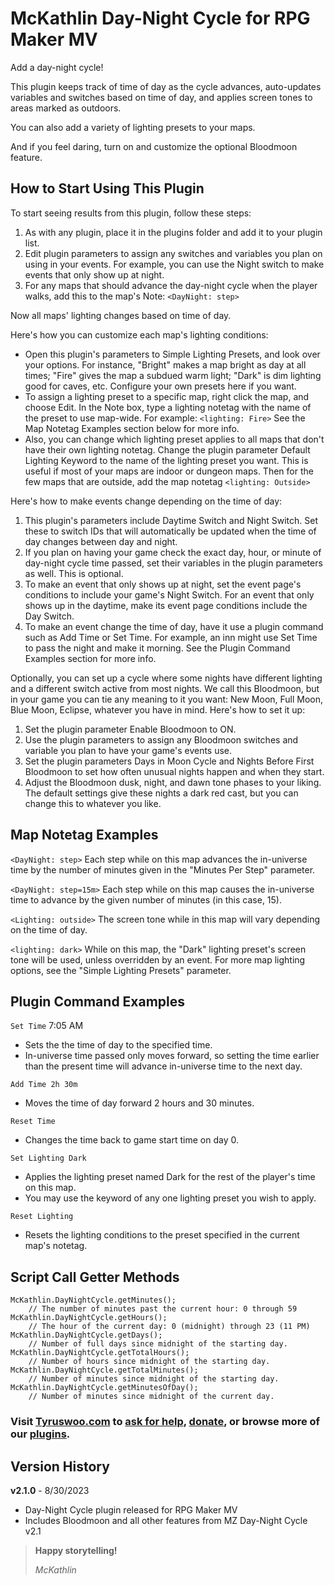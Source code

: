 # McKathlin Day-Night Cycle for RPG Maker MV

Add a day-night cycle!

This plugin keeps track of time of day as the cycle advances, auto-updates variables and switches based on time of day, and applies screen tones to areas marked as outdoors.

You can also add a variety of lighting presets to your maps.

And if you feel daring, turn on and customize the optional Bloodmoon feature.

## How to Start Using This Plugin

To start seeing results from this plugin, follow these steps:
1. As with any plugin, place it in the plugins folder and add it to your
   plugin list.
2. Edit plugin parameters to assign any switches and variables you plan on
   using in your events. For example, you can use the Night switch to make
   events that only show up at night.
3. For any maps that should advance the day-night cycle when the player
   walks, add this to the map's Note: `<DayNight: step>`

Now all maps' lighting changes based on time of day.

Here's how you can customize each map's lighting conditions:
* Open this plugin's parameters to Simple Lighting Presets, and look over
   your options. For instance, "Bright" makes a map bright as day at all
   times; "Fire" gives the map a subdued warm light; "Dark" is dim lighting
   good for caves, etc. Configure your own presets here if you want.
* To assign a lighting preset to a specific map, right click the map, and
   choose Edit. In the Note box, type a lighting notetag with the name
   of the preset to use map-wide. For example: `<lighting: Fire>`
   See the Map Notetag Examples section below for more info.
* Also, you can change which lighting preset applies to all maps that
   don't have their own lighting notetag. Change the plugin parameter
   Default Lighting Keyword to the name of the lighting preset you want.
   This is useful if most of your maps are indoor or dungeon maps.
   Then for the few maps that are outside, add the map notetag
   `<lighting: Outside>`

Here's how to make events change depending on the time of day:
1. This plugin's parameters include Daytime Switch and Night Switch.
   Set these to switch IDs that will automatically be updated when the
   time of day changes between day and night.
2. If you plan on having your game check the exact day, hour, or minute
   of day-night cycle time passed, set their variables in the plugin
   parameters as well. This is optional.
3. To make an event that only shows up at night, set the event page's
   conditions to include your game's Night Switch. For an event that only
   shows up in the daytime, make its event page conditions include the Day
   Switch.
4. To make an event change the time of day, have it use a plugin command
   such as Add Time or Set Time. For example, an inn might use Set Time to
   pass the night and make it morning. See the Plugin Command Examples
   section for more info.

Optionally, you can set up a cycle where some nights have different
lighting and a different switch active from most nights. We call this
Bloodmoon, but in your game you can tie any meaning to it you want:
New Moon, Full Moon, Blue Moon, Eclipse, whatever you have in mind.
Here's how to set it up:
1. Set the plugin parameter Enable Bloodmoon to ON.
2. Use the plugin parameters to assign any Bloodmoon switches and variable
    you plan to have your game's events use.
3. Set the plugin parameters Days in Moon Cycle and Nights Before First
    Bloodmoon to set how often unusual nights happen and when they start.
4. Adjust the Bloodmoon dusk, night, and dawn tone phases to your liking.
    The default settings give these nights a dark red cast, but you can
    change this to whatever you like.

## Map Notetag Examples

`<DayNight: step>`
Each step while on this map advances the in-universe time by the
number of minutes given in the "Minutes Per Step" parameter.

`<DayNight: step=15m>`
Each step while on this map causes the in-universe time to advance by
the given number of minutes (in this case, 15).

`<Lighting: outside>`
The screen tone while in this map will vary depending on the time of day.

`<lighting: dark>`
While on this map, the "Dark" lighting preset's screen tone will be used,
unless overridden by an event. For more map lighting options, see the
"Simple Lighting Presets" parameter.

## Plugin Command Examples

`Set Time` 7:05 AM
* Sets the the time of day to the specified time.
* In-universe time passed only moves forward, so setting the time earlier
than the present time will advance in-universe time to the next day.

`Add Time 2h 30m`
* Moves the time of day forward 2 hours and 30 minutes.

`Reset Time`
* Changes the time back to game start time on day 0.

`Set Lighting Dark`
* Applies the lighting preset named Dark for the rest of the player's time on this map.
* You may use the keyword of any one lighting preset you wish to apply.

`Reset Lighting`
* Resets the lighting conditions to the preset specified in the current map's notetag.

## Script Call Getter Methods
```                                        
McKathlin.DayNightCycle.getMinutes();
    // The number of minutes past the current hour: 0 through 59
McKathlin.DayNightCycle.getHours();
    // The hour of the current day: 0 (midnight) through 23 (11 PM)
McKathlin.DayNightCycle.getDays();
    // Number of full days since midnight of the starting day.
McKathlin.DayNightCycle.getTotalHours();
    // Number of hours since midnight of the starting day.
McKathlin.DayNightCycle.getTotalMinutes();
    // Number of minutes since midnight of the starting day.
McKathlin.DayNightCycle.getMinutesOfDay();
    // Number of minutes since midnight of the current day.
```

### Visit [**Tyruswoo.com**](https://www.tyruswoo.com) to [ask for help](https://www.tyruswoo.com/contact-us/), [donate](https://www.tyruswoo.com/donate/), or browse more of our [plugins](https://www.tyruswoo.com/downloads/rpg-maker-plugin-downloads/).

## Version History

**v2.1.0** - 8/30/2023
- Day-Night Cycle plugin released for RPG Maker MV
- Includes Bloodmoon and all other features from MZ Day-Night Cycle v2.1

> **Happy storytelling!**
> 
> *McKathlin*
